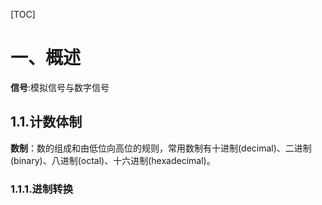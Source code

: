 [TOC]
# 一、概述
**信号**:模拟信号与数字信号
## 1.1.计数体制
**数制**：数的组成和由低位向高位的规则，常用数制有十进制(decimal)、二进制(binary)、八进制(octal)、十六进制(hexadecimal)。
### 1.1.1.进制转换

<!--stackedit_data:
eyJoaXN0b3J5IjpbLTczNjc2MzQzMV19
-->